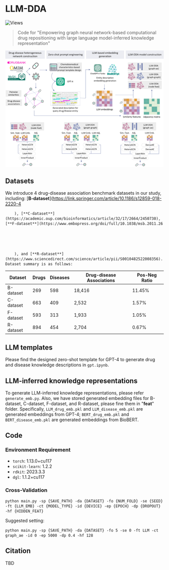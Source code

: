 # LLM-DDA
![Views](https://komarev.com/ghpvc/?username=Somewhat120&label=LLM_DDA%20views&color=0e75b6&style=flat)

> Code for "Empowering graph neural network-based computational drug repositioning with large language model-inferred knowledge representation"

![Workflow](workflow.jpg)

## Datasets
We introduce 4 drug-disease association benchmark datasets in our study, including: [**B-dataset**](https://link.springer.com/article/10.1186/s12859-018-2220-4
        
        
        
        
        
        ), [**C-dataset**](https://academic.oup.com/bioinformatics/article/32/17/2664/2450730), [**F-dataset**](https://www.embopress.org/doi/full/10.1038/msb.2011.26
        
        
        
        
        
        ), and [**R-dataset**](https://www.sciencedirect.com/science/article/pii/S0010482522008356). Dataset summary is as follows:

| Dataset   | Drugs | Diseases | Drug-disease Associations | Pos-Neg Ratio |
|-----------|-------|----------|--------------------------|---------------|
| B-dataset | 269   | 598      | 18,416                   | 11.45%        |
| C-dataset | 663   | 409      | 2,532                    | 1.57%         |
| F-dataset | 593   | 313      | 1,933                    | 1.05%         |
| R-dataset | 894   | 454      | 2,704                    | 0.67%         |

## LLM templates
Please find the designed zero-shot template for GPT-4 to generate drug and disease knowledge descriptions in ```gpt.ipynb```.

## LLM-inferred knowledge representations
To generate LLM-inferred knowledge representations, please refer ```generate_emb.py```. Also, we have stored generated embedding files for B-dataset, C-dataset, F-dataset, and R-dataset, please fine them in "**feat**" folder. Specifically, ```LLM_drug_emb.pkl``` and ```LLM_disease_emb.pkl``` are generated embeddings from GPT-4; ```BERT_drug_emb.pkl``` and ```BERT_disease_emb.pkl``` are generated embeddings from BioBERT.

## Code

### Environment Requirement
- `torch`: 1.13.0+cu117
- `scikit-learn`: 1.2.2
- `rdkit`: 2023.3.3
- `dgl`: 1.1.2+cu117

### Cross-Validation
```
python main.py -sp {SAVE_PATH} -da {DATASET} -fo {NUM_FOLD} -se {SEED} -ft {LLM_EMB} -ct {MODEL_TYPE} -id {DEVICE} -ep {EPOCH} -dp {DROPOUT} -hf {HIDDEN_FEAT}
```
Suggested setting:
```
python main.py -sp {SAVE_PATH} -da {DATASET} -fo 5 -se 0 -ft LLM -ct graph_ae -id 0 -ep 5000 -dp 0.4 -hf 128
```

## Citation
TBD
